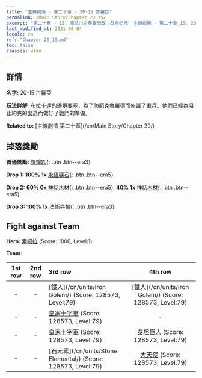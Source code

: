 ```yaml
---
title: "主線劇情 - 第二十章 - 20-15 古羅亞"
permalink: /Main Story/Chapter 20_15/
excerpt: "第二十章 - 15. 魔法门之英雄无敌：战争纪元  主線劇情 - 第二十章_15. 20-15 古羅亞"
last_modified_at: 2021-08-04
locale: cn
ref: "Chapter 20_15.md"
toc: false
classes: wide
---
```


## 詳情

 **名字:** 20-15 古羅亞

 **玩法詳解:** 布拉卡達的邊境要塞，為了防範克魯羅德而佈置了重兵。他們已經為阻止約克的出逃而做好了戰鬥的準備。

 **Related to:** [主線劇情 第二十章](/cn/Main Story/Chapter 20/)

## 掉落獎勵

 **首通獎勵:** [銀鑰匙](/cn/Items/con_693/){: .btn .btn--era3}

 **Drop 1:** **100% 1x** [永恆礦石](/cn/Items/mat_68/){: .btn .btn--era5}

 **Drop 2:** **60% 0x** [神話木材](/cn/Items/mat_62/){: .btn .btn--era5}, **40% 1x** [神話木材](/cn/Items/mat_62/){: .btn .btn--era5}

 **Drop 3:** **100% 1x** [法術卷軸](/cn/Items/con_694/){: .btn .btn--era3}


## Fight against Team
 **Hero:** [索姆拉](/cn/heroes/Solmyr/) (Score: 1000, Level:1)

 **Team:**


  | 1st row | 2nd row | 3rd row | 4th row |
  |:----:|:----:|:----|:----:|
  | - | - | [鐵人](/cn/units/Iron Golem/) (Score: 128573, Level:79)  | [鐵人](/cn/units/Iron Golem/) (Score: 128573, Level:79)  |
  | - | - | [皇家十字軍](/cn/units/Swordsman/) (Score: 128573, Level:79)  | - |
  | - | - | [皇家十字軍](/cn/units/Swordsman/) (Score: 128573, Level:79)  | [泰坦巨人](/cn/units/Giant/) (Score: 128573, Level:79)  |
  | - | - | [石元素](/cn/units/Stone Elemental/) (Score: 128573, Level:79)  | [大天使](/cn/units/Angel/) (Score: 128573, Level:79)  |


